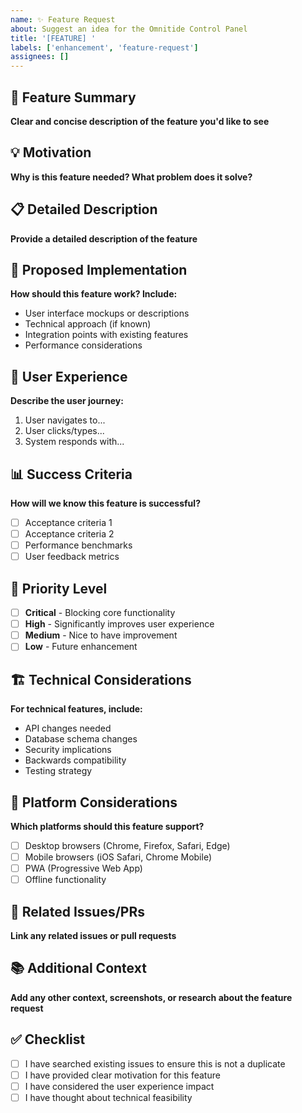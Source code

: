 ```yaml
---
name: ✨ Feature Request
about: Suggest an idea for the Omnitide Control Panel
title: '[FEATURE] '
labels: ['enhancement', 'feature-request']
assignees: []
---
```


## 🚀 Feature Summary

**Clear and concise description of the feature you'd like to see**

## 💡 Motivation

**Why is this feature needed? What problem does it solve?**

## 📋 Detailed Description

**Provide a detailed description of the feature**

## 🎨 Proposed Implementation

**How should this feature work? Include:**

- User interface mockups or descriptions
- Technical approach (if known)
- Integration points with existing features
- Performance considerations

## 🔄 User Experience

**Describe the user journey:**

1. User navigates to...
2. User clicks/types...
3. System responds with...

## 📊 Success Criteria

**How will we know this feature is successful?**

- [ ] Acceptance criteria 1
- [ ] Acceptance criteria 2
- [ ] Performance benchmarks
- [ ] User feedback metrics

## 🎯 Priority Level

- [ ] **Critical** - Blocking core functionality
- [ ] **High** - Significantly improves user experience
- [ ] **Medium** - Nice to have improvement
- [ ] **Low** - Future enhancement

## 🏗️ Technical Considerations

**For technical features, include:**

- API changes needed
- Database schema changes
- Security implications
- Backwards compatibility
- Testing strategy

## 📱 Platform Considerations

**Which platforms should this feature support?**

- [ ] Desktop browsers (Chrome, Firefox, Safari, Edge)
- [ ] Mobile browsers (iOS Safari, Chrome Mobile)
- [ ] PWA (Progressive Web App)
- [ ] Offline functionality

## 🔗 Related Issues/PRs

**Link any related issues or pull requests**

## 📚 Additional Context

**Add any other context, screenshots, or research about the feature request**

## ✅ Checklist

- [ ] I have searched existing issues to ensure this is not a duplicate
- [ ] I have provided clear motivation for this feature
- [ ] I have considered the user experience impact
- [ ] I have thought about technical feasibility
